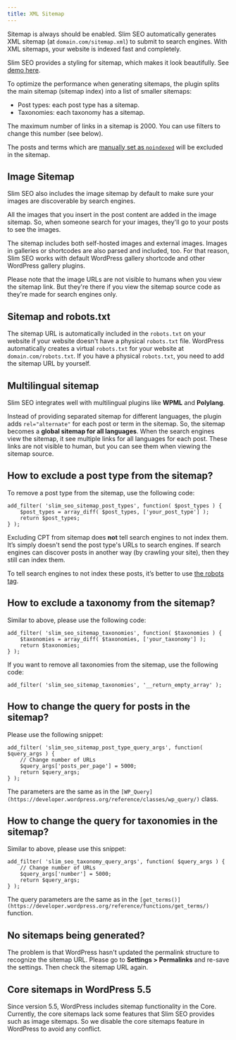 ```yaml
---
title: XML Sitemap
---
```


Sitemap is always should be enabled. Slim SEO automatically generates XML sitemap (at `domain.com/sitemap.xml`) to submit to search engines. With XML sitemaps, your website is indexed fast and completely.

Slim SEO provides a styling for sitemap, which makes it look beautifully. See [demo here](/sitemap.xml).

To optimize the performance when generating sitemaps, the plugin splits the main sitemap (sitemap index) into a list of smaller sitemaps:

- Post types: each post type has a sitemap.
- Taxonomies: each taxonomy has a sitemap.

The maximum number of links in a sitemap is 2000. You can use filters to change this number (see below).

The posts and terms which are [manually set as `noindexed`](https://wpslimseo.com/docs/meta-robots-tag/) will be excluded in the sitemap.

## Image Sitemap

Slim SEO also includes the image sitemap by default to make sure your images are discoverable by search engines.

All the images that you insert in the post content are added in the image sitemap. So, when someone search for your images, they'll go to your posts to see the images.

The sitemap includes both self-hosted images and external images. Images in galleries or shortcodes are also parsed and included, too. For that reason, Slim SEO works with default WordPress gallery shortcode and other WordPress gallery plugins.

Please note that the image URLs are not visible to humans when you view the sitemap link. But they're there if you view the sitemap source code as they're made for search engines only.

## Sitemap and robots.txt

The sitemap URL is automatically included in the `robots.txt` on your website if your website doesn't have a physical `robots.txt` file. WordPress automatically creates a virtual `robots.txt` for your website at `domain.com/robots.txt`. If you have a physical `robots.txt`, you need to add the sitemap URL by yourself.

## Multilingual sitemap

Slim SEO integrates well with multilingual plugins like **WPML** and **Polylang**.

Instead of providing separated sitemap for different languages, the plugin adds `rel="alternate"` for each post or term in the sitemap. So, the sitemap becomes a **global sitemap for all languages**. When the search engines view the sitemap, it see multiple links for all languages for each post. These links are not visible to human, but you can see them when viewing the sitemap source.

## How to exclude a post type from the sitemap?

To remove a post type from the sitemap, use the following code:

```
add_filter( 'slim_seo_sitemap_post_types', function( $post_types ) {
    $post_types = array_diff( $post_types, ['your_post_type'] );
    return $post_types;
} );
```

Excluding CPT from sitemap does **not** tell search engines to not index them. It’s simply doesn't send the post type's URLs to search engines. If search engines can discover posts in another way (by crawling your site), then they still can index them.

To tell search engines to not index these posts, it’s better to use [the robots tag](https://wpslimseo.com/docs/meta-robots-tag/).

## How to exclude a taxonomy from the sitemap?

Similar to above, please use the following code:

```
add_filter( 'slim_seo_sitemap_taxonomies', function( $taxonomies ) {
    $taxonomies = array_diff( $taxonomies, ['your_taxonomy'] );
    return $taxonomies;
} );
```

If you want to remove all taxonomies from the sitemap, use the following code:

```
add_filter( 'slim_seo_sitemap_taxonomies', '__return_empty_array' );
```

## How to change the query for posts in the sitemap?

Please use the following snippet:

```
add_filter( 'slim_seo_sitemap_post_type_query_args', function( $query_args ) {
    // Change number of URLs
    $query_args['posts_per_page'] = 5000;
    return $query_args;
} );
```

The parameters are the same as in the `[WP_Query](https://developer.wordpress.org/reference/classes/wp_query/)` class.

## How to change the query for taxonomies in the sitemap?

Similar to above, please use this snippet:

```
add_filter( 'slim_seo_taxonomy_query_args', function( $query_args ) {
    // Change number of URLs
    $query_args['number'] = 5000;
    return $query_args;
} );
```

The query parameters are the same as in the `[get_terms()](https://developer.wordpress.org/reference/functions/get_terms/)` function.

## No sitemaps being generated?

The problem is that WordPress hasn't updated the permalink structure to recognize the sitemap URL. Please go to **Settings > Permalinks** and re-save the settings. Then check the sitemap URL again.

## Core sitemaps in WordPress 5.5

Since version 5.5, WordPress includes sitemap functionality in the Core. Currently, the core sitemaps lack some features that Slim SEO provides such as image sitemaps. So we disable the core sitemaps feature in WordPress to avoid any conflict.
